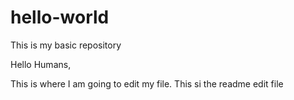 # hello-world
This is my basic repository

Hello Humans,

This is where I am going to edit my file. This si the readme edit file
